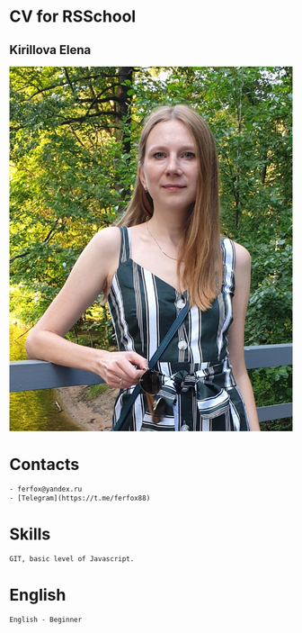 # CV for RSSchool

## Kirillova Elena

![Profile image](./img/photo1.jpg)

# Contacts
    - ferfox@yandex.ru
    - [Telegram](https://t.me/ferfox88)

# Skills
    GIT, basic level of Javascript.

# English
    English - Beginner